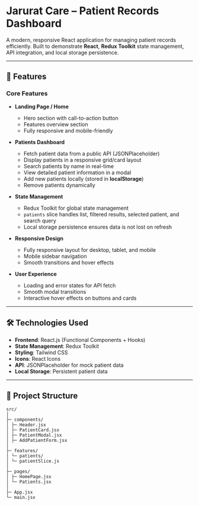 # Jarurat Care – Patient Records Dashboard

A modern, responsive React application for managing patient records efficiently. Built to demonstrate **React**, **Redux Toolkit** state management, API integration, and local storage persistence.

---

## 🚀 Features

### Core Features
- **Landing Page / Home**  
  - Hero section with call-to-action button  
  - Features overview section  
  - Fully responsive and mobile-friendly

- **Patients Dashboard**  
  - Fetch patient data from a public API (JSONPlaceholder)  
  - Display patients in a responsive grid/card layout  
  - Search patients by name in real-time  
  - View detailed patient information in a modal  
  - Add new patients locally (stored in **localStorage**)  
  - Remove patients dynamically  

- **State Management**  
  - Redux Toolkit for global state management  
  - `patients` slice handles list, filtered results, selected patient, and search query  
  - Local storage persistence ensures data is not lost on refresh  

- **Responsive Design**  
  - Fully responsive layout for desktop, tablet, and mobile  
  - Mobile sidebar navigation  
  - Smooth transitions and hover effects

- **User Experience**  
  - Loading and error states for API fetch  
  - Smooth modal transitions  
  - Interactive hover effects on buttons and cards

---

## 🛠 Technologies Used
- **Frontend**: React.js (Functional Components + Hooks)  
- **State Management**: Redux Toolkit  
- **Styling**: Tailwind CSS  
- **Icons**: React Icons  
- **API**: JSONPlaceholder for mock patient data  
- **Local Storage**: Persistent patient data  

---

## 📂 Project Structure
 ```
 src/
 │
 ├─ components/
 │ ├─ Header.jsx
 │ ├─ PatientCard.jsx
 │ ├─ PatientModal.jsx
 │ ├─ AddPatientForm.jsx
 │
 ├─ features/
 │ └─ patients/
 │ └─ patientSlice.js
 │
 ├─ pages/
 │ ├─ HomePage.jsx
 │ └─ Patients.jsx
 │
 ├─ App.jsx
 └─ main.jsx
